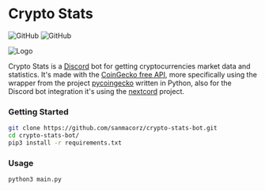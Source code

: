 # Crypto Stats

![GitHub](https://img.shields.io/github/license/sanmacorz/crypto-stats-bot)
![GitHub](https://img.shields.io/github/commit-activity/m/sanmacorz/crypto-stats-bot)

![Logo](https://user-images.githubusercontent.com/27830167/149591655-96452ccb-ce74-458e-bc5b-635f05ba1819.png)

Crypto Stats is a [Discord](https://discord.com) bot for getting cryptocurrencies market data and statistics. It's made with the [CoinGecko free API](https://www.coingecko.com/en/api), more specifically using the wrapper from the project [pycoingecko](https://github.com/man-c/pycoingecko) written in Python, also for the Discord bot integration it's using the [nextcord](https://github.com/nextcord/nextcord) project.

### Getting Started

```bash
git clone https://github.com/sanmacorz/crypto-stats-bot.git
cd crypto-stats-bot/
pip3 install -r requirements.txt
```

### Usage

```bash
python3 main.py
```
